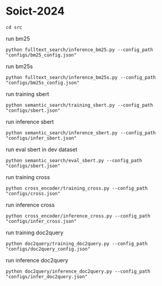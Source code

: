 # Soict-2024

```
cd src
```

run bm25
```
python fulltext_search/inference_bm25.py --config_path "configs/bm25_config.json"
```

run bm25s
```
python fulltext_search/inference_bm25s.py --config_path "configs/bm25s_config.json"
```

run training sbert
```
python semantic_search/training_sbert.py --config_path "configs/sbert.json"
```

run inference sbert
```
python semantic_search/inference_sbert.py --config_path "configs/infer_sbert.json"
```

run eval sbert in dev dataset
```
python semantic_search/eval_sbert.py --config_path "configs/sbert.json"
```

run training cross
```
python cross_encoder/training_cross.py --config_path "configs/cross.json"
```

run inference cross
```
python cross_encoder/inference_cross.py --config_path "configs/infer_cross.json"
```

run training doc2query
```
python doc2query/training_doc2query.py --config_path "configs/doc2query_config.json"
```

run inference doc2query
```
python doc2query/inference_doc2query.py --config_path "configs/infer_doc2query.json"
```